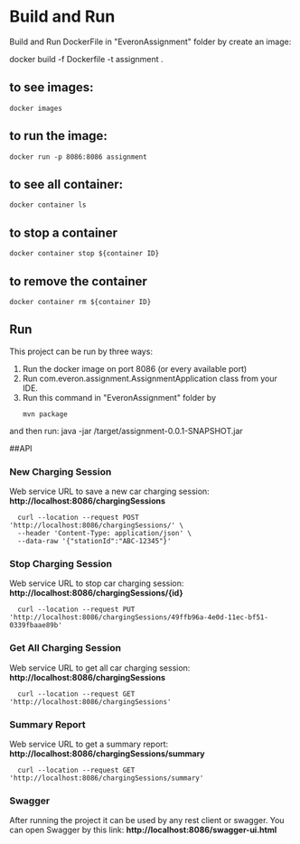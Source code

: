 # Build and Run
Build and Run DockerFile in "EveronAssignment" folder by create an image:

docker build -f Dockerfile -t assignment .
## to see images:
```
docker images
```
## to run the image:
```
docker run -p 8086:8086 assignment
```
## to see all container:
```
docker container ls
```
## to stop a container
```
docker container stop ${container ID}
```
## to remove the container
```
docker container rm ${container ID}
```


## Run
This project can be run by three ways:
1.  Run the docker image on port 8086 (or every available port)
2.	Run com.everon.assignment.AssignmentApplication class from your IDE.
3.	Run this command in "EveronAssignment" folder by
      ```
      mvn package
      ```
and then run:
java -jar /target/assignment-0.0.1-SNAPSHOT.jar

##API
### New Charging Session
Web service URL to save a new car charging session:
**http://localhost:8086/chargingSessions**
      
      curl --location --request POST 'http://localhost:8086/chargingSessions/' \
      --header 'Content-Type: application/json' \
      --data-raw '{"stationId":"ABC-12345"}'
      
### Stop Charging Session
Web service URL to stop car charging session:
**http://localhost:8086/chargingSessions/{id}**
      
      curl --location --request PUT 'http://localhost:8086/chargingSessions/49ffb96a-4e0d-11ec-bf51-0339fbaae89b'

### Get All Charging Session
Web service URL to get all car charging session:
**http://localhost:8086/chargingSessions**

      
      curl --location --request GET 'http://localhost:8086/chargingSessions'

### Summary Report
Web service URL to get a summary report:
**http://localhost:8086/chargingSessions/summary**

      
      curl --location --request GET 'http://localhost:8086/chargingSessions/summary'


### Swagger
After running the project it can be used by any rest client or swagger.
You can open Swagger by this link: **http://localhost:8086/swagger-ui.html**